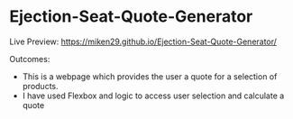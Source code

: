 # Ejection-Seat-Quote-Generator

Live Preview: https://miken29.github.io/Ejection-Seat-Quote-Generator/

Outcomes:

- This is a webpage which provides the user a quote for a selection of products.
- I have used Flexbox and logic to access user selection and calculate a quote
